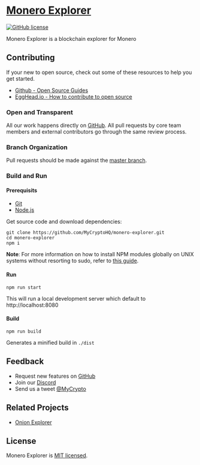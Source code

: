 # [Monero Explorer](https://mycryptohq.github.io/monero-explorer/#/)

[![GitHub license](https://img.shields.io/badge/license-MIT-blue.svg)](./LICENSE)

Monero Explorer is a blockchain explorer for Monero

## Contributing

If your new to open source, check out some of these resources to help you get started.
- [Github - Open Source Guides ](https://opensource.guide)
- [EggHead.io - How to contribute to open source](https://egghead.io/courses/how-to-contribute-to-an-open-source-project-on-github?utm_content=buffer1fee7&utm_medium=social&utm_source=twitter.com&utm_campaign=buffer)

### Open and Transparent

All our work happens directly on [GitHub](https://github.com/MyCryptoHQ/monero-explorer). All pull requests by core team members and external contributors go through the same review process.

### Branch Organization 

Pull requests should be made against the [master branch](https://github.com/MyCryptoHQ/monero-explorer/tree/master). 

### Build and Run

#### Prerequisits

- [Git](https://git-scm.com/)
- [Node.js](https://nodejs.org/en/)

Get source code and download dependencies:

```
git clone https://github.com/MyCryptoHQ/monero-explorer.git
cd monero-explorer
npm i
```

__Note__: For more information on how to install NPM modules globally on UNIX systems without resorting to sudo, refer to [this guide](http://www.johnpapa.net/how-to-use-npm-global-without-sudo-on-osx/).

#### Run


`npm run start`

This will run a local development server which default to http://localhost:8080

#### Build 

`npm run build`

Generates a minified build in `./dist`

## Feedback

* Request new features on [GitHub](https://github.com/MyCryptoHQ/monero-explorer/issues?q=is%3Aissue+is%3Aopen+sort%3Aupdated-desc)
* Join our [Discord](https://discord.gg/hGV8C5c)
* Send us a tweet [@MyCrypto](https://twitter.com/mycrypto?lang=en)

## Related Projects

* [Onion Explorer](https://github.com/moneroexamples/onion-monero-blockchain-explorer)

## License

Monero Explorer is [MIT licensed](./LICENSE).
